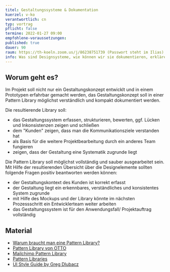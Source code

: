 ```yaml
---
titel: Gestaltungssysteme & Dokumentation
kuerzel: v-ko
verantwortlich: cn
typ: vortrag
pflicht: false
termine: 2022-01-27 09:00
empfohlene-voraussetzungen: 
published: true
dauer: 90
raum: https://th-koeln.zoom.us/j/86238751739 (Passwort steht im Ilias)|https://th-koeln.zoom.us/j/86238751739
info: Was sind Designsysteme, wie können wir sie dokumentieren, erklären und nachhaltig nutzbar machen?
---
```


## Worum geht es?
Im Projekt soll nicht nur ein Gestaltungskonzept entwicklt und in einem Prototypen erfahrbar gemacht werden, das Gestaltungskonzept soll in einer Pattern Library möglichst verständlich und kompakt dokumentiert werden.

Die resultierende Library soll:
- das Gestaltungssystem erfassen, strukturieren, bewerten, ggf. Lücken und Inkonsistenzen zeigen und schließen
- dem "Kunden" zeigen, dass man die Kommunikationsziele verstanden hat
- als Basis für die weitere Projektbearbeitung durch ein anderes Team fungieren
- zeigen, dass der Gestaltung eine Systematik zugrunde liegt

Die Pattern Library soll möglichst vollständig und sauber ausgearbeitet sein. Mit Hilfe der resultierenden Übersicht über die Designelemente sollten folgende Fragen positiv beantworten werden können:
- der Gestaltungskontext des Kunden ist korrekt erfasst
- der Gestaltung liegt ein erkennbares, verständliches und konsistentes System zugrunde
- mit Hilfe des Mockups und der Library könnte im nächsten Prozessschritt ein Entwicklerteam weiter arbeiten
- das Gestaltungssystem ist für den Anwendungsfall/ Projektauftrag vollständig

## Material
- [Warum braucht man eine Pattern Library?](https://www.produktbezogen.de/bauanleitung-pattern-library-1/)
- [Pattern Library von OTTO](https://www.otto.de/pattern-library/index.html)
- [Mailchimp Pattern Library](https://ux.mailchimp.com/patterns/color)
- [Pattern Libraries](https://medium.com/@whatjackhasmade/pattern-libraries-abcc45c6144c)
- [UI Style Guide by Greg Dlubacz](https://cdn.dribbble.com/users/104117/screenshots/2080529/attachments/373853/real-pixels.png)